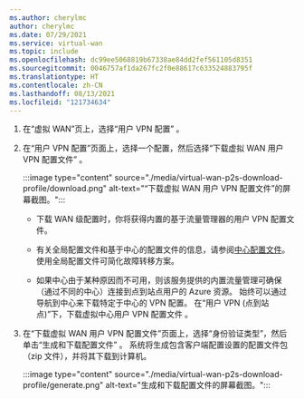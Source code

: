 ```yaml
---
ms.author: cherylmc
author: cherylmc
ms.date: 07/29/2021
ms.service: virtual-wan
ms.topic: include
ms.openlocfilehash: dc99ee5068819b67338ae84dd2fef561105d8351
ms.sourcegitcommit: 0046757af1da267fc2f0e88617c633524883795f
ms.translationtype: HT
ms.contentlocale: zh-CN
ms.lasthandoff: 08/13/2021
ms.locfileid: "121734634"
---
```

1. 在“虚拟 WAN”页上，选择“用户 VPN 配置” 。
1. 在“用户 VPN 配置”页面上，选择一个配置，然后选择“下载虚拟 WAN 用户 VPN 配置文件” 。

   :::image type="content" source="./media/virtual-wan-p2s-download-profile/download.png" alt-text="“下载虚拟 WAN 用户 VPN 配置文件”的屏幕截图。":::

   * 下载 WAN 级配置时，你将获得内置的基于流量管理器的用户 VPN 配置文件。 
   
   * 有关全局配置文件和基于中心的配置文件的信息，请参阅[中心配置文件](../articles/virtual-wan/global-hub-profile.md)。 使用全局配置文件可简化故障转移方案。

   * 如果中心由于某种原因而不可用，则该服务提供的内置流量管理可确保（通过不同的中心）连接到点到站点用户的 Azure 资源。 始终可以通过导航到中心来下载特定于中心的 VPN 配置。 在“用户 VPN (点到站点)”下，下载虚拟中心用户 VPN 配置文件 。
1. 在“下载虚拟 WAN 用户 VPN 配置文件”页面上，选择“身份验证类型”，然后单击“生成和下载配置文件”  。 系统将生成包含客户端配置设置的配置文件包（zip 文件），并将其下载到计算机。

   :::image type="content" source="./media/virtual-wan-p2s-download-profile/generate.png" alt-text="生成和下载配置文件的屏幕截图。":::

